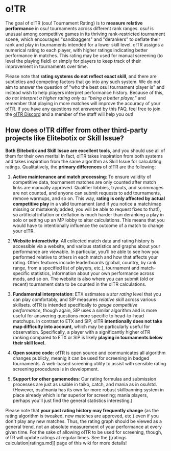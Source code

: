 # o!TR

The goal of o!TR (osu! Tournament Rating) is to **measure relative performance** in osu! tournaments across different rank ranges. osu! is unusual among competitive games in its thriving rank-restricted tournament scene, which encourages "sandbaggers" and "derankers" to deflate their rank and play in tournaments intended for a lower skill level. o!TR assigns a numerical rating to each player, with higher ratings indicating better performance in matches. This rating may be used for manual screening (to level the playing field) or simply for players to keep track of their improvement in tournaments over time.

Please note that **rating systems do not reflect exact skill**, and there are subtleties and competing factors that go into any such system. We do not aim to answer the question of "who the best osu! tournament player is" and instead wish to help players interpret performance history. Because of this, *do not interpret a higher rating only as "being a better player,"* and remember that playing in more matches will improve the accuracy of your o!TR. If you have any questions not answered by this FAQ, feel free to join the [o!TR Discord](https://discord.gg/R53AwX2tJA) and a member of the staff will help you out!

## How does o!TR differ from other third-party projects like Elitebotix or Skill Issue?
**Both Elitebotix and Skill Issue are excellent tools**, and you should use all of them for their own merits! In fact, o!TR takes inspiration from both systems and takes inspiration from the same algorithm as Skill Issue for calculating ratings. Qualitatively, the **primary differences** of o!TR are the following:

1. **Active maintenance and match processing**: To ensure validity of competitive data, tournament matches are only counted after match links are manually approved. Qualifier lobbies, tryouts, and scrimmages are not counted, and anyone can submit requests to add tournaments, remove warmups, and so on. This way, **rating is only affected by actual competitive play** in a valid tournament (and if you notice a match/map missing or mistakenly added, you will be able to request fixes to that!), so artificial inflation or deflation is much harder than deranking a play in solo or setting up an MP lobby to alter calculations. This means that you would have to intentionally influence the outcome of a match to change your o!TR.

2. **Website interactivity**: All collected match data and rating history is accessible via a website, and various statistics and graphs about your performance are viewable. In particular, you'll be able to see how you performed relative to others in each match and how that affects your rating. Other features include leaderboards (global, country, by rank range, from a specified list of players, etc.), tournament and match-specific statistics, information about your own performance across mods, and so on. The website is also where you can submit (old or recent) tournament data to be counted in the o!TR calculations.

3. **Fundamental interpretation**: ETX estimates a *star rating* level that you can play comfortably, and SIP measures *relative skill* across various skillsets. o!TR is intended specifically to *gauge competitive performance*, though again, SIP uses a similar algorithm and is more useful for answering questions more specific to head-to-head matchups. In contrast to ETX and SIP, o!TR **intentionally does not take map difficulty into account,** which may be particularly useful for observation. Specifically, a player with a significantly higher o!TR ranking compared to ETX or SIP is likely **playing in tournaments below their skill level.**

4. **Open source code**: o!TR is open source and communicates all algorithm changes publicly, meanig it can be used for screening in badged tournaments. A web-based screening utility to assist with sensible rating screening procedures is in development.

5. **Support for other gamemodes**: Our rating formulas and submission processes are just as usable in taiko, catch, and mania as in osu!std. (However, osu!mania has its own far more robust skillbanning system in place already which is far superior for screening; mania players, perhaps you'll just find the general statistics interesting.)

Please note that **your past rating history may frequently change** (as the rating algorithm is tweaked, new matches are approved, etc.) even if you don't play any new matches. Thus, the rating graph should be viewed as a general trend, not an absolute measurement of your performance at every given time. For the sake of allowing o!TR to be used for screening, though, o!TR will update ratings at regular times. See the [[ratings calculation|ratings.md]] page of this wiki for more details!
